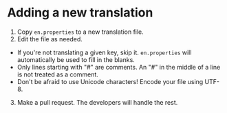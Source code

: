 # Adding a new translation

1. Copy `en.properties` to a new translation file.
2. Edit the file as needed.
  * If you're not translating a given key, skip it. `en.properties` will automatically be used to fill in the blanks.
  * Only lines starting with "#" are comments. An "#" in the middle of a line is not treated as a comment.
  * Don't be afraid to use Unicode characters! Encode your file using UTF-8.
3. Make a pull request. The developers will handle the rest.
